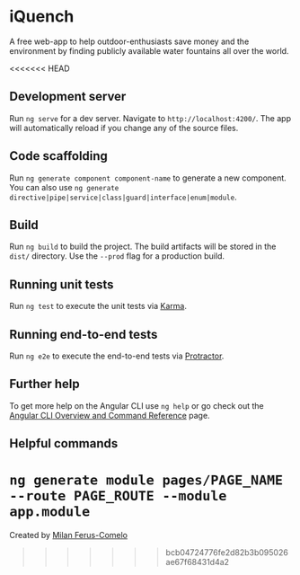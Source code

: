 # iQuench

A free web-app to help outdoor-enthusiasts save money and the environment by finding publicly available water fountains all over the world. 

<<<<<<< HEAD
## Development server

Run `ng serve` for a dev server. Navigate to `http://localhost:4200/`. The app will automatically reload if you change any of the source files.

## Code scaffolding

Run `ng generate component component-name` to generate a new component. You can also use `ng generate directive|pipe|service|class|guard|interface|enum|module`.

## Build

Run `ng build` to build the project. The build artifacts will be stored in the `dist/` directory. Use the `--prod` flag for a production build.

## Running unit tests

Run `ng test` to execute the unit tests via [Karma](https://karma-runner.github.io).

## Running end-to-end tests

Run `ng e2e` to execute the end-to-end tests via [Protractor](http://www.protractortest.org/).

## Further help

To get more help on the Angular CLI use `ng help` or go check out the [Angular CLI Overview and Command Reference](https://angular.io/cli) page.

## Helpful commands

```ng generate module pages/PAGE_NAME --route PAGE_ROUTE --module app.module```
=======
Created by [Milan Ferus-Comelo](https://milanfc.info/)
>>>>>>> bcb04724776fe2d82b3b095026ae67f68431d4a2

